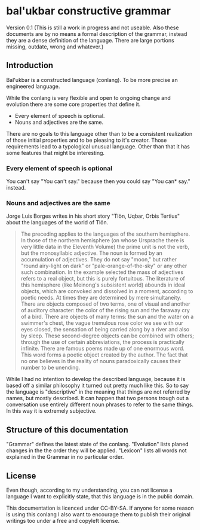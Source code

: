 bal'ukbar constructive grammar
==============================

Version 0.1 (This is still a work in progress and not useable. Also these documents are by no means a formal description of the grammar, instead they are a dense definition of the language. There are large portions missing, outdate, wrong and whatever.)

Introduction
------------

Bal'ukbar is a constructed language (conlang). To be more precise an engineered language.

While the conlang is very flexible and open to ongoing change and evolution there are some core properties that define it.

* Every element of speech is optional.
* Nouns and adjectives are the same.

There are no goals to this language other than to be a consistent realization of those initial properties and to be pleasing to it's creator.
Those requirements lead to a typological unusual language. Other than that it has some features that might be interesting.

### Every element of speech is optional

You can't say "You can't say." because then you could say "You can* say." instead.

### Nouns and adjectives are the same

Jorge Luis Borges writes in his short story "Tlön, Uqbar, Orbis Tertius" about the languages of the world of Tlön.
> The preceding applies to the languages of the southern hemisphere. In those of the northern hemisphere (on whose Ursprache there is very little data in the Eleventh Volume) the prime unit is not the verb, but the monosyllabic adjective. The noun is formed by an accumulation of adjectives. They do not say "moon," but rather "round airy-light on dark" or "pale-orange-of-the-sky" or any other such combination. In the example selected the mass of adjectives refers to a real object, but this is purely fortuitous. The literature of this hemisphere (like Meinong's subsistent world) abounds in ideal objects, which are convoked and dissolved in a moment, according to poetic needs. At times they are determined by mere simultaneity. There are objects composed of two terms, one of visual and another of auditory character: the color of the rising sun and the faraway cry of a bird. There are objects of many terms: the sun and the water on a swimmer's chest, the vague tremulous rose color we see with our eyes closed, the sensation of being carried along by a river and also by sleep. These second-degree objects can be combined with others; through the use of certain abbreviations, the process is practically infinite. There are famous poems made up of one enormous word. This word forms a poetic object created by the author. The fact that no one believes in the reality of nouns paradoxically causes their number to be unending.

While I had no intention to develop the described language, because it is based off a similar philosophy it turned out pretty much like this.
So to say the language is "descriptive" in the meaning that things are not referred by names, but mostly described. It can happen that two persons trough out a conversation use entirely different noun phrases to refer to the same things. In this way it is extremely subjective.

Structure of this documentation
-------------------------------

"Grammar" defines the latest state of the conlang.
"Evolution" lists planed changes in the the order they will be applied.
"Lexicon" lists all words not explained in the Grammar in no particular order.

License
-------

Even though, according to my understanding, you can not license a language I want to explicitly state, that this language is in the public domain.

This documentation is licenced under CC-BY-SA.
If anyone for some reason is using this conlang I also want to encourage them to publish their original writings too under a free and copyleft license.
